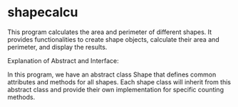 # shapecalcu
This program calculates the area and perimeter of different shapes. It provides functionalities to create shape objects, calculate their area and perimeter, and display the results.

Explanation of Abstract and Interface:

In this program, we have an abstract class Shape that defines common attributes and methods for all shapes. Each shape class will inherit from this abstract class and provide their own implementation for specific counting methods.
